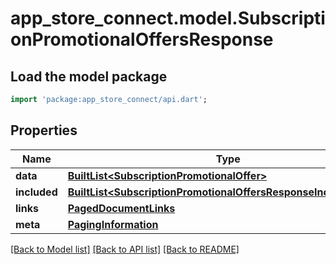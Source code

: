 # app_store_connect.model.SubscriptionPromotionalOffersResponse

## Load the model package
```dart
import 'package:app_store_connect/api.dart';
```

## Properties
Name | Type | Description | Notes
------------ | ------------- | ------------- | -------------
**data** | [**BuiltList&lt;SubscriptionPromotionalOffer&gt;**](SubscriptionPromotionalOffer.md) |  | 
**included** | [**BuiltList&lt;SubscriptionPromotionalOffersResponseIncludedInner&gt;**](SubscriptionPromotionalOffersResponseIncludedInner.md) |  | [optional] 
**links** | [**PagedDocumentLinks**](PagedDocumentLinks.md) |  | 
**meta** | [**PagingInformation**](PagingInformation.md) |  | [optional] 

[[Back to Model list]](../README.md#documentation-for-models) [[Back to API list]](../README.md#documentation-for-api-endpoints) [[Back to README]](../README.md)


